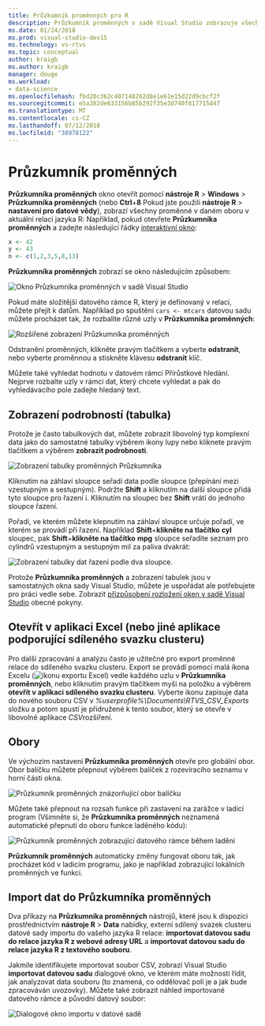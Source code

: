 ```yaml
---
title: Průzkumník proměnných pro R
description: Průzkumník proměnných v sadě Visual Studio zobrazuje všechny proměnné v daném oboru v aktuální relaci jazyka R:.
ms.date: 01/24/2018
ms.prod: visual-studio-dev15
ms.technology: vs-rtvs
ms.topic: conceptual
author: kraigb
ms.author: kraigb
manager: douge
ms.workload:
- data-science
ms.openlocfilehash: fbd20c362c407148262d8e1e61e15d22d9cbcf2f
ms.sourcegitcommit: e5a382de633156b85b292f35e3d740f817715d47
ms.translationtype: MT
ms.contentlocale: cs-CZ
ms.lasthandoff: 07/12/2018
ms.locfileid: "38978122"
---
```

# <a name="variable-explorer"></a>Průzkumník proměnných

**Průzkumníka proměnných** okno otevřít pomocí **nástroje R** > **Windows** > **Průzkumníka proměnných** (nebo **Ctrl**+**8** Pokud jste použili **nástroje R** > **nastavení pro datové vědy**), zobrazí všechny proměnné v daném oboru v aktuální relaci jazyka R: Například, pokud otevřete **Průzkumníka proměnných** a zadejte následující řádky [interaktivní okno](interactive-repl-for-r-in-visual-studio.md):

```R
x <- 42
y <- 43
n <- c(1,2,3,5,8,13)
```

**Průzkumníka proměnných** zobrazí se okno následujícím způsobem:

![Okno Průzkumníka proměnných v sadě Visual Studio](media/variable-explorer-window.png)

Pokud máte složitější datového rámce R, který je definovaný v relaci, můžete přejít k datům. Například po spuštění `cars <- mtcars` datovou sadu můžete procházet tak, že rozbalíte různé uzly v **Průzkumníka proměnných**:

![Rozšířené zobrazení Průzkumníka proměnných](media/variable-explorer-expanded-results.png)

Odstranění proměnných, klikněte pravým tlačítkem a vyberte **odstranit**, nebo vyberte proměnnou a stiskněte klávesu **odstranit** klíč.

Můžete také vyhledat hodnotu v datovém rámci Přírůstkové hledání. Nejprve rozbalte uzly v rámci dat, který chcete vyhledat a pak do vyhledávacího pole zadejte hledaný text.

## <a name="details-table-view"></a>Zobrazení podrobností (tabulka)

Protože je často tabulkových dat, můžete zobrazit libovolný typ komplexní data jako do samostatné tabulky výběrem ikony lupy nebo kliknete pravým tlačítkem a výběrem **zobrazit podrobnosti**.

![Zobrazení tabulky proměnných Průzkumníka](media/variable-explorer-table-view.png)

Kliknutím na záhlaví sloupce seřadí data podle sloupce (přepínání mezi vzestupným a sestupným). Podržte **Shift** a kliknutím na další sloupce přidá tyto sloupce pro řazení i. Kliknutím na sloupec bez **Shift** vrátí do jednoho sloupce řazení.

Pořadí, ve kterém můžete klepnutím na záhlaví sloupce určuje pořadí, ve kterém se provádí při řazení. Například **Shift**+**klikněte na tlačítko** **cyl** sloupec, pak **Shift**+**klikněte na tlačítko** **mpg** sloupce seřadíte seznam pro cylindrů vzestupným a sestupným mil za paliva dvakrát:

![Zobrazení tabulky dat řazení podle dva sloupce.](media/variable-explorer-table-view-sorting.png)

Protože **Průzkumníka proměnných** a zobrazení tabulek jsou v samostatných okna sady Visual Studio, můžete je uspořádat ale potřebujete pro práci vedle sebe. Zobrazit [přizpůsobení rozložení oken v sadě Visual Studio](../ide/customizing-window-layouts-in-visual-studio.md) obecné pokyny.

## <a name="open-in-excel-or-other-csv-capable-application"></a>Otevřít v aplikaci Excel (nebo jiné aplikace podporující sdíleného svazku clusteru)

Pro další zpracování a analýzu často je užitečné pro export proměnné relace do sdíleného svazku clusteru. Export se provádí pomocí malá ikona Excelu (![ikonu exportu Excel](media/variable-explorer-excel-icon.png)) vedle každého uzlu v **Průzkumníka proměnných**, nebo kliknutím pravým tlačítkem myši na položku a výběrem **otevřít v aplikaci sdíleného svazku clusteru**. Vyberte ikonu zapisuje data do nového souboru CSV v *%userprofile%\Documents\RTVS_CSV_Exports* složku a potom spustí je přidružené k tento soubor, který se otevře v libovolné aplikace *CSV*rozšíření.

## <a name="scopes"></a>Obory

Ve výchozím nastavení **Průzkumníka proměnných** otevře pro globální obor. Obor balíčku můžete přepnout výběrem balíček z rozevíracího seznamu v horní části okna.

![Průzkumník proměnných znázorňující obor balíčku](media/variable-explorer-package-scopes.png)

Můžete také přepnout na rozsah funkce při zastavení na zarážce v ladicí program (Všimněte si, že **Průzkumníka proměnných** neznamená automatické přepnutí do oboru funkce laděného kódu):

![Průzkumník proměnných zobrazující datového rámce během ladění](media/variable-explorer-as-locals-window.png)

**Průzkumník proměnných** automaticky změny fungovat oboru tak, jak procházet kód v ladicím programu, jako je například zobrazující lokálních proměnných ve funkci.

## <a name="import-data-into-variable-explorer"></a>Import dat do Průzkumníka proměnných

Dva příkazy na **Průzkumníka proměnných** nástrojů, které jsou k dispozici prostřednictvím **nástroje R** > **Data** nabídky, externí sdílený svazek clusteru datové sady importu do vašeho jazyka R relace: **importovat datovou sadu do relace jazyka R z webové adresy URL** a **importovat datovou sadu do relace jazyka R z textového souboru**.

Jakmile identifikujete importovat soubor CSV, zobrazí Visual Studio **importovat datovou sadu** dialogové okno, ve kterém máte možnosti řídit, jak analyzovat data souboru (to znamená, co oddělovač polí je a jak bude zpracováván uvozovky). Můžete také zobrazit náhled importované datového rámce a původní datový soubor:

![Dialogové okno importu v datové sadě](media/variable-explorer-import-dataset-dialog.png)
